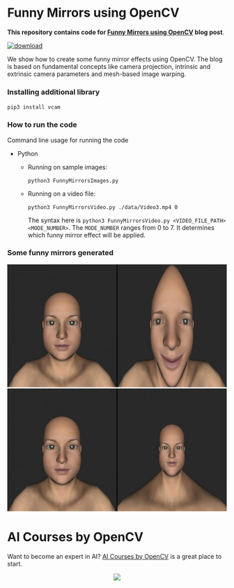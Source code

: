 # Funny Mirrors using OpenCV

**This repository contains code for [Funny Mirrors using OpenCV](https://learnopencv.com/Funny-Mirrors-Using-OpenCV/) blog post**.

[<img src="https://learnopencv.com/wp-content/uploads/2022/07/download-button-e1657285155454.png" alt="download" width="200">](https://www.dropbox.com/sh/tn9t8zpovkvaw36/AAD0URDxfYY8rdOWOEzs2B1sa?dl=1)

We show how to create some funny mirror effects using OpenCV. The blog is based on fundamental concepts like camera projection, intrinsic and extrinsic 
camera parameters and mesh-based image warping.

### Installing additional library
```shell
pip3 install vcam
```

### How to run the code

Command line usage for running the code

* Python

  * Running on sample images:
    	
    ```
    python3 FunnyMirrorsImages.py
    ```
    
  * Running on a video file:

    ```
    python3 FunnyMirrorsVideo.py ./data/Video3.mp4 0
    ```
    
    The syntax here is `python3 FunnyMirrorsVideo.py <VIDEO_FILE_PATH> <MODE_NUMBER>`. The `MODE_NUMBER` ranges from 0 to 7. It determines which funny mirror effect will be applied.
    

### Some funny mirrors generated
<img src = "./Mirror-effect-1-image-3.jpg" width = 1000 height = 282/>
<img src = "./Mirror-effect-5-image-3.jpg" width = 1000 height = 282/>



# AI Courses by OpenCV

Want to become an expert in AI? [AI Courses by OpenCV](https://opencv.org/courses/) is a great place to start. 

<a href="https://opencv.org/courses/">
<p align="center"> 
<img src="https://learnopencv.com/wp-content/uploads/2023/01/AI-Courses-By-OpenCV-Github.png">
</p>
</a>

